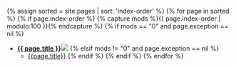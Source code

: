 {% assign sorted = site.pages | sort: 'index-order' %}
{% for page in sorted %}
{% if page.index-order %}
{% capture mods %}{{ page.index-order | modulo:100 }}{% endcapture %}
{% if mods == "0" and page.exception == nil %}
- [<b>{{ page.title }}</b><img src="{{site.baseurl}}/assets/img/Caret_SW_2.svg" class="caret">](..{{page.url}}.html)
{% elsif mods != "0" and page.exception == nil %}
  - [{{page.title}}](..{{page.url}}.html)
{% endif %}
{% endif %}
{% endfor %}
